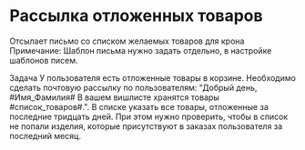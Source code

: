 # Рассылка отложенных товаров
Отсылает письмо со списком желаемых товаров для крона
Примечание: Шаблон письма нужно задать отдельно, в настройке шаблонов писем.

Задача
У пользователя есть отложенные товары в корзине. Необходимо сделать почтовую рассылку по пользователям: "Добрый день, #Имя_Фамилия# В вашем вишлисте хранятся товары #список_товаров#.". В списке указать все товары, отложенные за последние тридцать дней. При этом нужно проверить, чтобы в список не попали изделия, которые присутствуют в заказах пользователя за последний месяц.
